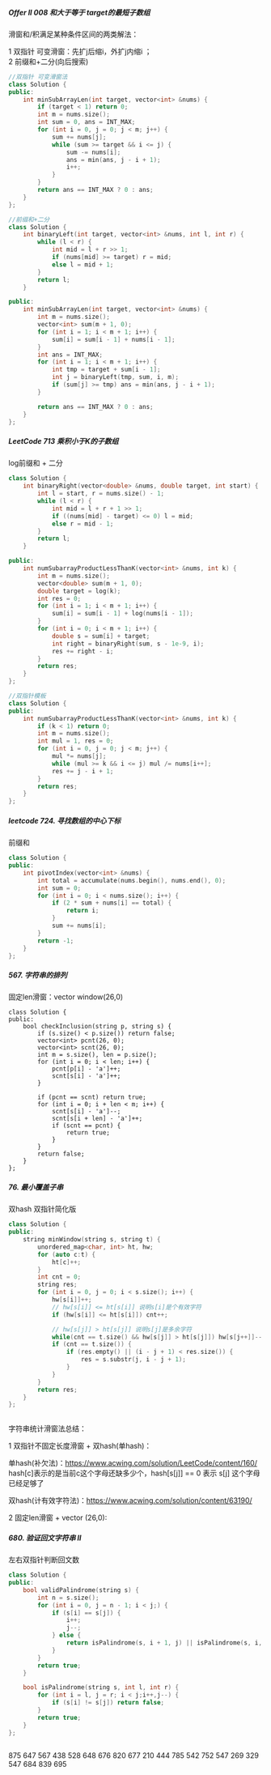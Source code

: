 
#####  Offer II 008 和大于等于 target的最短子数组

滑窗和/积满足某种条件区间的两类解法：

1  双指针 可变滑窗：先扩j后缩i，外扩j内缩i ；          
2  前缀和+二分(向后搜索)                 

```C++
//双指针 可变滑窗法
class Solution {
public:
    int minSubArrayLen(int target, vector<int> &nums) {
        if (target < 1) return 0;
        int m = nums.size();
        int sum = 0, ans = INT_MAX;
        for (int i = 0, j = 0; j < m; j++) {
            sum += nums[j];
            while (sum >= target && i <= j) {
                sum -= nums[i];
                ans = min(ans, j - i + 1);
                i++;
            }
        }
        return ans == INT_MAX ? 0 : ans;
    }
};
```


```C++
//前缀和+二分
class Solution {
    int binaryLeft(int target, vector<int> &nums, int l, int r) {
        while (l < r) {
            int mid = l + r >> 1;
            if (nums[mid] >= target) r = mid;
            else l = mid + 1;
        }
        return l;
    }

public:
    int minSubArrayLen(int target, vector<int> &nums) {
        int m = nums.size();
        vector<int> sum(m + 1, 0);
        for (int i = 1; i < m + 1; i++) {
            sum[i] = sum[i - 1] + nums[i - 1];
        }
        int ans = INT_MAX;
        for (int i = 1; i < m + 1; i++) {
            int tmp = target + sum[i - 1];
            int j = binaryLeft(tmp, sum, i, m);
            if (sum[j] >= tmp) ans = min(ans, j - i + 1);
        }

        return ans == INT_MAX ? 0 : ans;
    }
};
```
##### LeetCode 713  乘积小于K的子数组

log前缀和 + 二分

```C++
class Solution {
    int binaryRight(vector<double> &nums, double target, int start) {
        int l = start, r = nums.size() - 1;
        while (l < r) {
            int mid = l + r + 1 >> 1;
            if ((nums[mid] - target) <= 0) l = mid;
            else r = mid - 1;
        }
        return l;
    }

public:
    int numSubarrayProductLessThanK(vector<int> &nums, int k) {
        int m = nums.size();
        vector<double> sum(m + 1, 0);
        double target = log(k);
        int res = 0;
        for (int i = 1; i < m + 1; i++) {
            sum[i] = sum[i - 1] + log(nums[i - 1]);
        }
        for (int i = 0; i < m + 1; i++) {
            double s = sum[i] + target;
            int right = binaryRight(sum, s - 1e-9, i);
            res += right - i;
        }
        return res;
    }
};
```

```C++
//双指针模板
class Solution {
public:
    int numSubarrayProductLessThanK(vector<int> &nums, int k) {
        if (k < 1) return 0;
        int m = nums.size();
        int mul = 1, res = 0;
        for (int i = 0, j = 0; j < m; j++) {
            mul *= nums[j];
            while (mul >= k && i <= j) mul /= nums[i++];
            res += j - i + 1;
        }
        return res;
    }
};
```

##### leetcode  724. 寻找数组的中心下标

前缀和

```C++
class Solution {
public:
    int pivotIndex(vector<int> &nums) {
        int total = accumulate(nums.begin(), nums.end(), 0);
        int sum = 0;
        for (int i = 0; i < nums.size(); i++) {
            if (2 * sum + nums[i] == total) {
                return i;
            }
            sum += nums[i];
        }
        return -1;
    }
};
```

##### 567. 字符串的排列

固定len滑窗：vector<int> window(26,0)
    
```
class Solution {
public:
    bool checkInclusion(string p, string s) {
        if (s.size() < p.size()) return false;
        vector<int> pcnt(26, 0);
        vector<int> scnt(26, 0);
        int m = s.size(), len = p.size();
        for (int i = 0; i < len; i++) {
            pcnt[p[i] - 'a']++;
            scnt[s[i] - 'a']++;
        }

        if (pcnt == scnt) return true;
        for (int i = 0; i + len < m; i++) {
            scnt[s[i] - 'a']--;
            scnt[s[i + len] - 'a']++;
            if (scnt == pcnt) {
                return true;
            }
        }
        return false;
    }
};
```
    
#####  76. 最小覆盖子串
    
双hash 双指针简化版  
  
```C++
class Solution {
public:
    string minWindow(string s, string t) {
        unordered_map<char, int> ht, hw;
        for (auto c:t) {
            ht[c]++;
        }
        int cnt = 0;
        string res;
        for (int i = 0, j = 0; i < s.size(); i++) {
            hw[s[i]]++;
            // hw[s[i]] <= ht[s[i]] 说明s[i]是个有效字符
            if (hw[s[i]] <= ht[s[i]]) cnt++;

            // hw[s[j]] > ht[s[j]] 说明s[j]是多余字符
            while(cnt == t.size() && hw[s[j]] > ht[s[j]]) hw[s[j++]]--;
            if (cnt == t.size()) {
                if (res.empty() || (i - j + 1) < res.size()) {
                    res = s.substr(j, i - j + 1);
                }
            }
        }
        return res;
    }
}; 
    
```

    
字符串统计滑窗法总结：
    
1 双指针不固定长度滑窗 + 双hash(单hash)：      

单hash(补欠法)：https://www.acwing.com/solution/LeetCode/content/160/          
hash[c]表示的是当前c这个字母还缺多少个，hash[s[j]] == 0 表示 s[j] 这个字母已经足够了     

双hash(计有效字符法)：https://www.acwing.com/solution/content/63190/     

2 固定len滑窗 + vector<int> (26,0):       
    
    
#####  680. 验证回文字符串 Ⅱ
 
 左右双指针判断回文数
    
```C++
class Solution {
public:
    bool validPalindrome(string s) {
        int n = s.size();
        for (int i = 0, j = n - 1; i < j;) {
            if (s[i] == s[j]) {
                i++;
                j--;
            } else {
                return isPalindrome(s, i + 1, j) || isPalindrome(s, i, j - 1);
            }
        }
        return true;
    }

    bool isPalindrome(string s, int l, int r) {
        for (int i = l, j = r; i < j;i++,j--) {
            if (s[i] != s[j]) return false;
        }
        return true;
    }
};    
    
```    
 

875   647   567   438  528  648  676 820 677 210 444  785  542 752 547 269 329  547 684 839  695 

